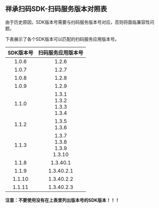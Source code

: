 祥承扫码SDK-扫码服务版本对照表
---

由于历史原因，SDK版本号需要与扫码服务版本号对应，否则将面临兼容性问题。

下表展示了各个SDK版本可以匹配的扫码服务应用版本号。

| SDK版本号 |              扫码服务应用版本号               |
|:------:|:------------------------------------:|
| 1.0.6  |                1.2.6                 |
| 1.0.7  |                1.2.7                 |
| 1.0.8  |                1.2.8                 |
| 1.0.9  |                1.2.9                 |
| 1.1.0  | 1.3.1<br/>1.3.2<br/>1.3.3<br/>1.3.4  |
| 1.1.2  |           1.3.5<br/>1.3.6            |
| 1.1.3  | 1.3.7<br/>1.3.8<br/>1.3.9<br/>1.3.10 |
| 1.1.8  |               1.3.40.1               |
| 1.1.9  |              1.3.40.2.1              |
| 1.1.10 |              1.3.40.2.2              |
| 1.1.11 |              1.3.40.2.3              |

**注意：不要使用没有在上表里列出版本号的SDK版本！！！**
